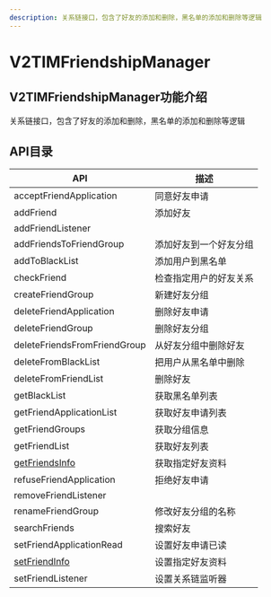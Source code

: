 ```yaml
---
description: 关系链接口，包含了好友的添加和删除，黑名单的添加和删除等逻辑
---
```


# V2TIMFriendshipManager

## V2TIMFriendshipManager功能介绍

关系链接口，包含了好友的添加和删除，黑名单的添加和删除等逻辑

## API目录

| API                                 | 描述          |
| ----------------------------------- | ----------- |
| acceptFriendApplication             | 同意好友申请      |
| addFriend                           | 添加好友        |
| addFriendListener                   |             |
| addFriendsToFriendGroup             | 添加好友到一个好友分组 |
| addToBlackList                      | 添加用户到黑名单    |
| checkFriend                         | 检查指定用户的好友关系 |
| createFriendGroup                   | 新建好友分组      |
| deleteFriendApplication             | 删除好友申请      |
| deleteFriendGroup                   | 删除好友分组      |
| deleteFriendsFromFriendGroup        | 从好友分组中删除好友  |
| deleteFromBlackList                 | 把用户从黑名单中删除  |
| deleteFromFriendList                | 删除好友        |
| getBlackList                        | 获取黑名单列表     |
| getFriendApplicationList            | 获取好友申请列表    |
| getFriendGroups                     | 获取分组信息      |
| getFriendList                       | 获取好友列表      |
| [getFriendsInfo](getfriendsinfo.md) | 获取指定好友资料    |
| refuseFriendApplication             | 拒绝好友申请      |
| removeFriendListener                |             |
| renameFriendGroup                   | 修改好友分组的名称   |
| searchFriends                       | 搜索好友        |
| setFriendApplicationRead            | 设置好友申请已读    |
| [setFriendInfo](setfriendinfo.md)   | 设置指定好友资料    |
| setFriendListener                   | 设置关系链监听器    |
